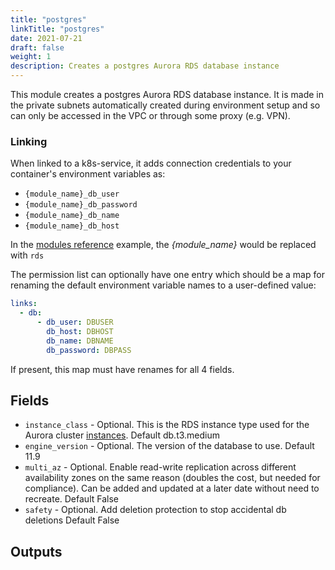 ```yaml
---
title: "postgres"
linkTitle: "postgres"
date: 2021-07-21
draft: false
weight: 1
description: Creates a postgres Aurora RDS database instance
---
```


This module creates a postgres Aurora RDS database instance. It is made in the
private subnets automatically created during environment setup and so can only be accessed in the
VPC or through some proxy (e.g. VPN).

### Linking

When linked to a k8s-service, it adds connection credentials to your container's environment variables as:

- `{module_name}_db_user`
- `{module_name}_db_password`
- `{module_name}_db_name`
- `{module_name}_db_host`

In the [modules reference](/modules-reference) example, the _{module_name}_ would be replaced with `rds`

The permission list can optionally have one entry which should be a map for renaming the default environment variable
names to a user-defined value:

```yaml
links:
  - db:
      - db_user: DBUSER
        db_host: DBHOST
        db_name: DBNAME
        db_password: DBPASS
```

If present, this map must have renames for all 4 fields.


## Fields

- `instance_class` - Optional. This is the RDS instance type used for the Aurora cluster [instances](https://aws.amazon.com/rds/instance-types/). Default db.t3.medium
- `engine_version` - Optional. The version of the database to use. Default 11.9
- `multi_az` - Optional. Enable read-write replication across different availability zones on the same reason (doubles the cost, but needed for compliance). Can be added and updated at a later date without need to recreate. Default False
- `safety` - Optional. Add deletion protection to stop accidental db deletions Default False

## Outputs

